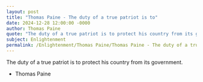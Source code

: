 ```yaml
---
layout: post
title: "Thomas Paine - The duty of a true patriot is to"
date: 2024-12-28 12:00:00 -0000
author: Thomas Paine
quote: "The duty of a true patriot is to protect his country from its government."
subject: Enlightenment
permalink: /Enlightenment/Thomas Paine/Thomas Paine - The duty of a true patriot is to
---
```


The duty of a true patriot is to protect his country from its government.

- Thomas Paine
